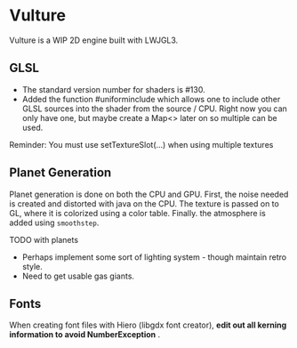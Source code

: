 # Vulture

Vulture is a WIP 2D engine built with LWJGL3.

## GLSL
- The standard version number for shaders is #130.
- Added the function #uniforminclude which allows one to include other GLSL sources into the shader from
the source / CPU. Right now you can only have one, but maybe create a Map<> later on so multiple can be used.

Reminder: You must use setTextureSlot(...) when using multiple textures

## Planet Generation
Planet generation is done on both the CPU and GPU. First, the noise needed is created and distorted with java on the CPU.
The texture is passed on to GL, where it is colorized using a color table. Finally. the atmosphere is added using `smoothstep`.

TODO with planets
- Perhaps implement some sort of lighting system - though maintain retro style.
- Need to get usable gas giants.

## Fonts
When creating font files with Hiero (libgdx font creator), **edit out all kerning information to avoid NumberException** .